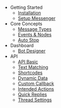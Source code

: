 - Getting Started
	- [Installation](/docs/wordpress/installation)
	- [Setup Messenger](/docs/wordpress/setup-messenger)
- Core Concepts
	- [Message Types](/docs/wordpress/message-types)
	- [Events & Nodes](/docs/wordpress/events)
    - [Auto Stop](/docs/wordpress/auto-stop)
- Dashboard
	- [Bot Designer](/docs/wordpress/bot-designer)
- API
	- [API Basic](/docs/wordpress/api)
	- [Text Matching](/docs/wordpress/text-matching)
	- [Shortcodes](/docs/wordpress/shortcodes)
	- [Dynamic Data](/docs/wordpress/dynamic-data)
	- [Custom Callback](/docs/wordpress/custom-callback)
	- [Intended Actions](/docs/wordpress/intended-actions)
	- [Quick Replies](/docs/wordpress/quick-replies)
	- [Thread Settings](/docs/wordpress/thread-settings)